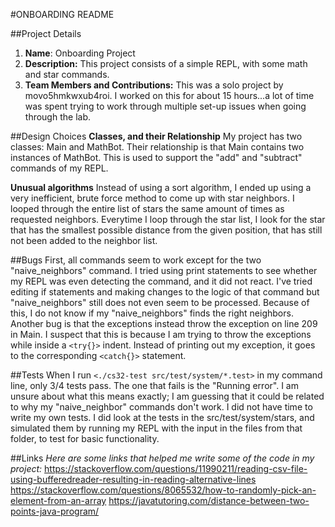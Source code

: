 #ONBOARDING README

##Project Details
1. **Name**: 
   Onboarding Project
2. **Description:** 
   This project consists of a simple REPL, with some math and star commands.
3. **Team Members and Contributions:** 
   This was a solo project by movo5hmkwxub4roi. I worked on this for about 15 hours...a lot of time was spent trying 
   to work through multiple set-up issues when going through the lab. 


##Design Choices
**Classes, and their Relationship**
My project has two classes: Main and MathBot. Their relationship is that Main contains two instances of MathBot. 
This is used to support the "add" and "subtract" commands of my REPL. 

**Unusual algorithms**
Instead of using a sort algorithm, I ended up using a very inefficient, brute force method to come up with star neighbors.
I looped through the entire list of stars the same amount of times as requested neighbors. Everytime I loop through the 
star list, I look for the star that has the smallest possible distance from the given position, that has still not been 
added to the neighbor list. 


##Bugs
First, all commands seem to work except for the two "naive_neighbors" command. I tried using print statements to see 
whether my REPL was even detecting the command, and it did not react. I've tried editing if statements and making 
changes to the logic of that command but "naive_neighbors" still does not even seem to be processed. Because of this, 
I do not know if my "naive_neighbors" finds the right neighbors.
Another bug is that the exceptions instead throw the exception on line 209 in Main. I suspect that this is because I 
am trying to throw the exceptions while inside a `<try{}>` indent. Instead of printing out my exception, it goes to the
corresponding `<catch{}>` statement.

##Tests
When I run `<./cs32-test src/test/system/*.test>` in my command line, only 3/4 tests pass. The one that fails is the 
"Running error". I am unsure about what this means exactly; I am guessing that it could be related to why my 
"naive_neighbor" commands don't work. 
I did not have time to write my own tests. I did look at the tests in the src/test/system/stars, and simulated them by 
running my REPL with the input in the files from that folder, to test for basic functionality. 


##Links
*Here are some links that helped me write some of the code in my project:*
https://stackoverflow.com/questions/11990211/reading-csv-file-using-bufferedreader-resulting-in-reading-alternative-lines
https://stackoverflow.com/questions/8065532/how-to-randomly-pick-an-element-from-an-array
https://javatutoring.com/distance-between-two-points-java-program/
